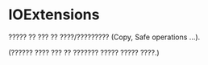 # IOExtensions
????? ?? ??? ?? ????/????????? (Copy, Safe operations ...).

(?????? ???? ??? ?? ??????? ????? ????? ????.)
